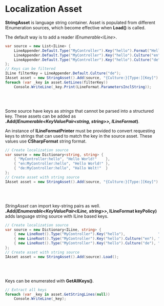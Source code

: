 # Localization Asset
**StringAsset** is language string container. Asset is populated from different IEnumeration sources, which become effective when **Load()** is called.
<br/>

The default way is to add a reader <i>IEnumerable&lt;ILine&gt;</i>.

```csharp
var source = new List<ILine> {
    LineAppender.Default.Type("MyController").Key("hello").Format("Hello World!"),
    LineAppender.Default.Type("MyController").Key("hello").Culture("en").Format("Hello World!"),
    LineAppender.Default.Type("MyController").Key("hello").Culture("de").Format("Hallo Welt!")
};
// Keys can be filtered
ILine filterKey = LineAppender.Default.Culture("de");
IAsset asset = new StringAsset().Add(source, "{Culture:}[Type:][Key]").Load();
foreach (var _key in asset.GetLines(filterKey))
    Console.WriteLine(_key.Print(LineFormat.ParametersInclString));
```
<br/>
<br/>

Some source have keys as *strings* that cannot be parsed into a structured key. 
These assets can be added as <b>.Add(<i>IEnumerable&lt;KeyValuePair&lt;string, string&gt;&gt;, ILineFormat</i>)</b>.

An instance of **ILineFormatPrinter** must be provided to convert requesting keys to strings that can used to match the key in the source asset.
These values use **CSharpFormat** string format.

```csharp
// Create localization source
var source = new Dictionary<string, string> {
    { "MyController:hello", "Hello World!"    },
    { "en:MyController:hello", "Hello World!" },
    { "de:MyController:hello", "Hallo Welt!"  }
};
// Create asset with string source
IAsset asset = new StringAsset().Add(source, "{Culture:}[Type:][Key]").Load();
```
<br/>
<br/>

*StringAsset* can import key-string pairs as well. 
<b>.Add(<i>IEnumerable&lt;KeyValuePair&lt;ILine, string&gt;&gt;</i>, ILineFormat keyPolicy)</b> adds language string source with ILine based keys.

```csharp
// Create localization source
var source = new Dictionary<ILine, string> {
    { new LineRoot().Type("MyController").Key("hello"),               "Hello World!" },
    { new LineRoot().Type("MyController").Key("hello").Culture("en"), "Hello World!" },
    { new LineRoot().Type("MyController").Key("hello").Culture("de"), "Hallo Welt!"  }
};
// Create asset with string source
IAsset asset = new StringAsset().Add(source).Load();
```
<br/>
<br/>

Keys can be enumerated with **GetAllKeys()**. 

```csharp
// Extract all keys
foreach (var _key in asset.GetStringLines(null))
    Console.WriteLine(_key);
```

